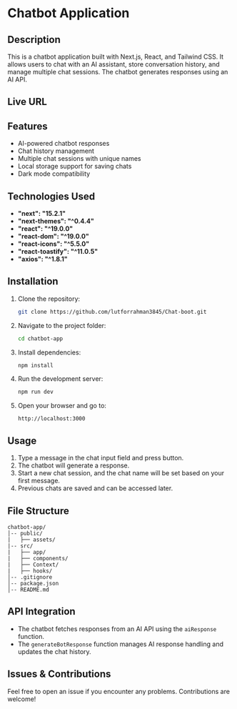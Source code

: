 # Chatbot Application

## Description
This is a chatbot application built with Next.js, React, and Tailwind CSS. It allows users to chat with an AI assistant, store conversation history, and manage multiple chat sessions. The chatbot generates responses using an AI API.

## Live URL
  

## Features
- AI-powered chatbot responses
- Chat history management
- Multiple chat sessions with unique names
- Local storage support for saving chats
- Dark mode compatibility

## Technologies Used
- **"next": "15.2.1"**
- **"next-themes": "^0.4.4"**
- **"react": "^19.0.0"**
- **"react-dom": "^19.0.0"**
- **"react-icons": "^5.5.0"**
- **"react-toastify": "^11.0.5"**
- **"axios": "^1.8.1"**

## Installation
1. Clone the repository:
   ```sh
   git clone https://github.com/lutforrahman3845/Chat-boot.git
   ```
2. Navigate to the project folder:
   ```sh
   cd chatbot-app
   ```
3. Install dependencies:
   ```sh
   npm install
   ```
4. Run the development server:
   ```sh
   npm run dev
   ```
5. Open your browser and go to:
   ```
   http://localhost:3000
   ```

## Usage
1. Type a message in the chat input field and press button.
2. The chatbot will generate a response.
3. Start a new chat session, and the chat name will be set based on your first message.
4. Previous chats are saved and can be accessed later.

## File Structure
```
chatbot-app/
│-- public/
|   ├── assets/
|-- src/
|   ├── app/
|   ├── components/
|   ├── Context/
|   ├── hooks/
│-- .gitignore
│-- package.json
│-- README.md
```

## API Integration
- The chatbot fetches responses from an AI API using the `aiResponse` function.
- The `generateBotResponse` function manages AI response handling and updates the chat history.

## Issues & Contributions
Feel free to open an issue if you encounter any problems. Contributions are welcome!
